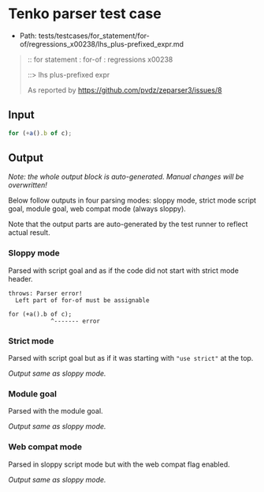 # Tenko parser test case

- Path: tests/testcases/for_statement/for-of/regressions_x00238/lhs_plus-prefixed_expr.md

> :: for statement : for-of : regressions x00238
>
> ::> lhs plus-prefixed expr
>
> As reported by https://github.com/pvdz/zeparser3/issues/8

## Input

`````js
for (+a().b of c);
`````

## Output

_Note: the whole output block is auto-generated. Manual changes will be overwritten!_

Below follow outputs in four parsing modes: sloppy mode, strict mode script goal, module goal, web compat mode (always sloppy).

Note that the output parts are auto-generated by the test runner to reflect actual result.

### Sloppy mode

Parsed with script goal and as if the code did not start with strict mode header.

`````
throws: Parser error!
  Left part of for-of must be assignable

for (+a().b of c);
            ^------- error
`````

### Strict mode

Parsed with script goal but as if it was starting with `"use strict"` at the top.

_Output same as sloppy mode._

### Module goal

Parsed with the module goal.

_Output same as sloppy mode._

### Web compat mode

Parsed in sloppy script mode but with the web compat flag enabled.

_Output same as sloppy mode._
